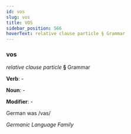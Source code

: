 ```yaml
---
id: vos
slug: vos
title: VOS
sidebar_position: 566
hoverText: relative clause particle § Grammar
---
```


### vos

*relative clause particle* **§** Grammar

**Verb**: -

**Noun**: -

**Modifier**: -

German was /vas/

*Germanic Language Family*